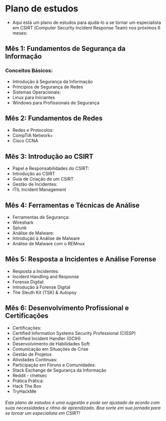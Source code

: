 # Plano de estudos
- Aqui está um plano de estudos para ajudá-lo a se tornar um especialista em CSIRT (Computer Security Incident Response Team) nos próximos 6 meses:

## Mês 1: Fundamentos de Segurança da Informação
### Conceitos Básicos:
- Introdução à Segurança da Informação
- Princípios de Segurança de Redes
- Sistemas Operacionais:
- Linux para Iniciantes
- Windows para Profissionais de Segurança

## Mês 2: Fundamentos de Redes
- Redes e Protocolos:
- CompTIA Network+
- Cisco CCNA
## Mês 3: Introdução ao CSIRT
- Papel e Responsabilidades do CSIRT:
- Introdução ao CSIRT
- Guia de Criação de um CSIRT
- Gestão de Incidentes:
- ITIL Incident Management
## Mês 4: Ferramentas e Técnicas de Análise
- Ferramentas de Segurança:
- Wireshark
- Splunk
- Análise de Malware:
- Introdução à Análise de Malware
- Análise de Malware com o REMnux
## Mês 5: Resposta a Incidentes e Análise Forense
- Resposta a Incidentes:
- Incident Handling and Response
- Forense Digital:
- Introdução à Forense Digital
- The Sleuth Kit (TSK) & Autopsy
## Mês 6: Desenvolvimento Profissional e Certificações
- Certificações:
- Certified Information Systems Security Professional (CISSP)
- Certified Incident Handler (GCIH)
- Desenvolvimento de Habilidades Soft:
- Comunicação em Situações de Crise
- Gestão de Projetos
- Atividades Contínuas:
- Participação em Fóruns e Comunidades:
- Stack Exchange de Segurança da Informação
- Reddit - r/netsec
- Prática Prática:
- Hack The Box
- TryHackMe
###### Este plano de estudos é uma sugestão e pode ser ajustado de acordo com suas necessidades e ritmo de aprendizado. Boa sorte em sua jornada para se tornar um especialista em CSIRT!
